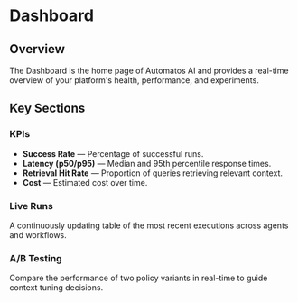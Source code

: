 # Dashboard

## Overview
The Dashboard is the home page of Automatos AI and provides a real-time overview of your platform's health, performance, and experiments.

## Key Sections

### KPIs
- **Success Rate** — Percentage of successful runs.
- **Latency (p50/p95)** — Median and 95th percentile response times.
- **Retrieval Hit Rate** — Proportion of queries retrieving relevant context.
- **Cost** — Estimated cost over time.

### Live Runs
A continuously updating table of the most recent executions across agents and workflows.

### A/B Testing
Compare the performance of two policy variants in real-time to guide context tuning decisions.
